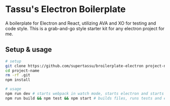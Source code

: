 # Tassu's Electron Boilerplate

A boilerplate for Electron and React, utilizing AVA and XO for testing and code style.
This is a grab-and-go style starter kit for any electron project for me.

## Setup & usage

```bash
# setup
git clone https://github.com/supertassu/broilerplate-electron project-name
cd project-name
rm -rf .git
npm install

# usage
npm run dev # starts webpack in watch mode, starts electron and starts xo and ava in watch mode
npm run build && npm test && npm start # builds files, runs tests and electron app
```
